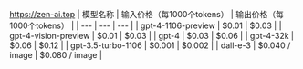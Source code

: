 https://zen-ai.top
| 模型名称 | 输入价格（每1000个tokens） | 输出价格（每1000个tokens） |
| --- | --- | --- |
| gpt-4-1106-preview | $0.01 | $0.03 |
| gpt-4-vision-preview | $0.01 | $0.03 |
| gpt-4 | $0.03 | $0.06 |
| gpt-4-32k | $0.06 | $0.12 |
| gpt-3.5-turbo-1106 | $0.001 | $0.002 |
| dall-e-3 | $0.040 / image | $0.080 / image |
